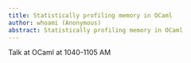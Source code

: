 ```yaml
---
title: Statistically profiling memory in OCaml
author: whoami (Anonymous)
abstract: Statistically profiling memory in OCaml
---
```


Talk at OCaml at 1040-1105 AM
